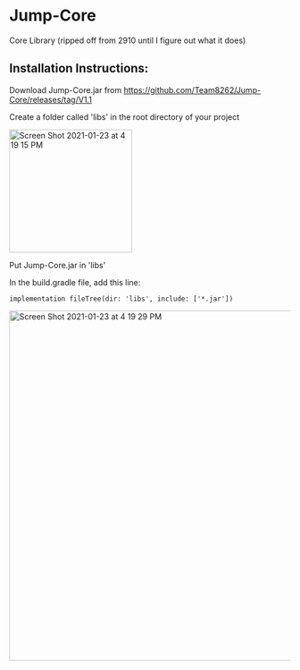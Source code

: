 # Jump-Core
Core Library (ripped off from 2910 until I figure out what it does)

## Installation Instructions:

Download Jump-Core.jar from https://github.com/Team8262/Jump-Core/releases/tag/V1.1

Create a folder called 'libs' in the root directory of your project

<img width="220" alt="Screen Shot 2021-01-23 at 4 19 15 PM" src="https://user-images.githubusercontent.com/57124298/105617880-e433a700-5d96-11eb-8cb2-ff6c675debfb.png">

Put Jump-Core.jar in 'libs'

In the build.gradle file, add this line: 

    implementation fileTree(dir: 'libs', include: ['*.jar'])

<img width="626" alt="Screen Shot 2021-01-23 at 4 19 29 PM" src="https://user-images.githubusercontent.com/57124298/105617890-fe6d8500-5d96-11eb-9f15-92a077252eee.png">




